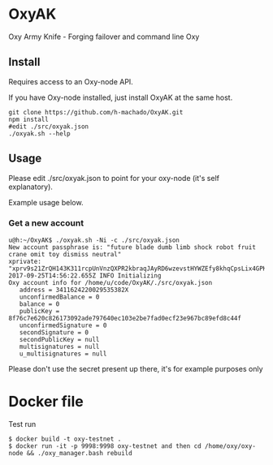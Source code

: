 # OxyAK
Oxy Army Knife - Forging failover and command line Oxy

## Install

Requires access to an Oxy-node API.

If you have Oxy-node installed, just install OxyAK at the same host.

```
git clone https://github.com/h-machado/OxyAK.git
npm install
#edit ./src/oxyak.json
./oxyak.sh --help
```

## Usage
Please edit ./src/oxyak.json to point for your oxy-node (it's self explanatory).

Example usage below.

### Get a new account
```
u@h:~/OxyAK$ ./oxyak.sh -Ni -c ./src/oxyak.json 
New account passphrase is: "future blade dumb limb shock robot fruit crane omit toy dismiss neutral"
xprivate: "xprv9s21ZrQH143K311rcpUnVnzQXPR2kbraqJAyRD6wzevstHYWZEfy8khqCpsLix4GPKCHqbvwHWfdg7GThed8M9ySAk4d1YwxZEXwekS9R6D"
2017-09-25T14:56:22.655Z INFO Initializing
Oxy account info for /home/u/code/OxyAK/./src/oxyak.json
   address = 3411624220029535382X
   unconfirmedBalance = 0
   balance = 0
   publicKey = 8f76c7e620c826173092ade797640ec103e2be7fad0ecf23e967bc89efd8c44f
   unconfirmedSignature = 0
   secondSignature = 0
   secondPublicKey = null
   multisignatures = null
   u_multisignatures = null

```
Please don't use the secret present up there, it's for example purposes only

# Docker file

Test run
```
$ docker build -t oxy-testnet .
$ docker run -it -p 9998:9998 oxy-testnet and then cd /home/oxy/oxy-node && ./oxy_manager.bash rebuild

```
